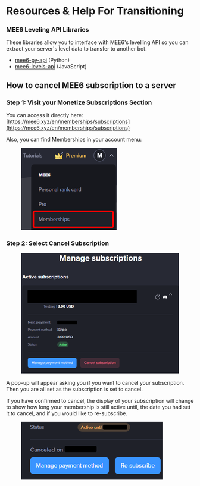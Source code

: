 # Resources & Help For Transitioning

### MEE6 Leveling API Libraries

These libraries allow you to interface with MEE6's levelling API so you can extract your server's level data to transfer to another bot.

* [mee6-py-api](https://github.com/hyperevo/mee6-py-api) (Python)
* [mee6-levels-api](https://github.com/rjt-rockx/mee6-levels-api) (JavaScript)

## How to cancel MEE6 subscription to a server

### Step 1: Visit your Monetize Subscriptions Section

You can access it directly here: [https://mee6.xyz/en/memberships/subscriptions](https://mee6.xyz/en/memberships/subscriptions)

Also, you can find Memberships in your account menu:

<figure><img src=".gitbook/assets/image (33).png" alt=""><figcaption></figcaption></figure>

### Step 2: Select Cancel Subscription

<figure><img src=".gitbook/assets/image (1) (1).png" alt=""><figcaption></figcaption></figure>

A pop-up will appear asking you if you want to cancel your subscription.\
Then you are all set as the subscription is set to cancel.

If you have confirmed to cancel, the display of your subscription will change to show how long your membership is still active until, the date you had set it to cancel, and if you would like to re-subscribe.

<figure><img src=".gitbook/assets/image (2) (1).png" alt=""><figcaption></figcaption></figure>
